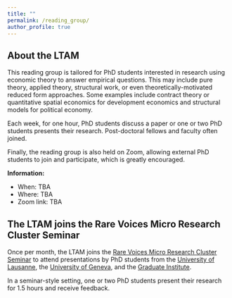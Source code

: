 ```yaml
---
title: ""
permalink: /reading_group/
author_profile: true
---
```


About the LTAM
------------

This reading group is tailored for PhD students interested in research using economic theory to answer empirical questions. This may include pure theory, applied theory, structural work, or even theoretically-motivated reduced form approaches. Some examples include contract theory or quantitative spatial economics for development economics and structural models for political economy. 

Each week, for one hour, PhD students discuss a paper or one or two PhD students presents their research. Post-doctoral fellows and faculty often joined. 

Finally, the reading group is also held on Zoom, allowing external PhD students to join and participate, which is greatly encouraged.

**Information:**

- When: TBA
- Where: TBA
- Zoom link: TBA


The LTAM joins the Rare Voices Micro Research Cluster Seminar
-----------

Once per month, the LTAM joins the [Rare Voices Micro Research Cluster Seminar](https://www.rarevoicesineconomics.com/research-clusters) to attend presentations by PhD students from the [University of Lausanne](https://www.unil.ch/de/en/home.html), the [University of Geneva](https://www.unige.ch/gsem/en/), and the [Graduate Institute](https://www.graduateinstitute.ch/academic-departments/international-economics). 

In a seminar-style setting, one or two PhD students present their research for 1.5 hours and receive feedback.




